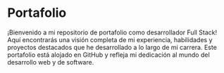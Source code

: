 # Portafolio
¡Bienvenido a mi repositorio de portafolio como desarrollador Full Stack! Aquí encontrarás una visión completa de mi experiencia, habilidades y proyectos destacados que he desarrollado a lo largo de mi carrera. Este portafolio está alojado en GitHub y refleja mi dedicación al mundo del desarrollo web y de software.
